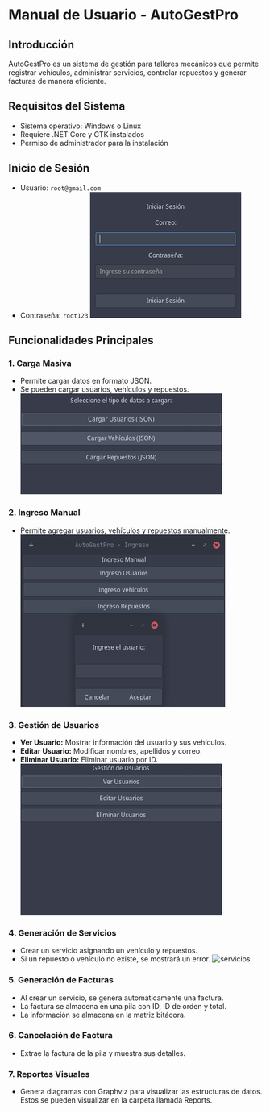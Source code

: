 # Manual de Usuario - AutoGestPro

## Introducción
AutoGestPro es un sistema de gestión para talleres mecánicos que permite registrar vehículos, administrar servicios, controlar repuestos y generar facturas de manera eficiente.

## Requisitos del Sistema
- Sistema operativo: Windows o Linux
- Requiere .NET Core y GTK instalados
- Permiso de administrador para la instalación


## Inicio de Sesión
- Usuario: `root@gmail.com`
- Contraseña: `root123`
![Pantalla de Inicio](INICIO.png)

## Funcionalidades Principales

### 1. Carga Masiva
- Permite cargar datos en formato JSON.
- Se pueden cargar usuarios, vehículos y repuestos.
![CargaMassiva](CARGAMASIVA.png)

### 2. Ingreso Manual
- Permite agregar usuarios, vehículos y repuestos manualmente.
![ingresomanual](INGRESOMANUAL.png)

### 3. Gestión de Usuarios
- **Ver Usuario:** Mostrar información del usuario y sus vehículos.
- **Editar Usuario:** Modificar nombres, apellidos y correo.
- **Eliminar Usuario:** Eliminar usuario por ID.
![Gestion](GESTIONDEUSUARIO.png)

### 4. Generación de Servicios
- Crear un servicio asignando un vehículo y repuestos.
- Si un repuesto o vehículo no existe, se mostrará un error.
![servicios](GENERACIONSERVICIO.png)

### 5. Generación de Facturas
- Al crear un servicio, se genera automáticamente una factura.
- La factura se almacena en una pila con ID, ID de orden y total.
- La información se almacena en la matriz bitácora.

### 6. Cancelación de Factura
- Extrae la factura de la pila y muestra sus detalles.

### 7. Reportes Visuales
- Genera diagramas con Graphviz para visualizar las estructuras de datos.
    Estos se pueden visualizar en la carpeta llamada Reports.

